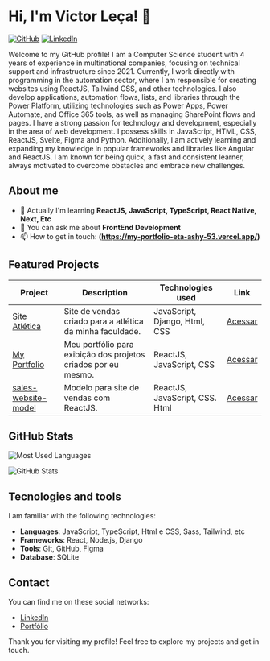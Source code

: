 # Hi, I'm Victor Leça! 👋

[![GitHub](https://img.shields.io/badge/GitHub-@vlecabr-black?style=flat-square&logo=github)](https://github.com/vlecabr)
[![LinkedIn](https://img.shields.io/badge/LinkedIn-Victor%20Leca-blue?style=flat-square&logo=linkedin)](https://www.linkedin.com/in/victor-leca-vlkbr/)

Welcome to my GitHub profile! I am a Computer Science student with 4 years of experience in multinational companies, focusing on technical support and infrastructure since 2021. Currently, I work directly with programming in the automation sector, where I am responsible for creating websites using ReactJS, Tailwind CSS, and other technologies. I also develop applications, automation flows, lists, and libraries through the Power Platform, utilizing technologies such as Power Apps, Power Automate, and Office 365 tools, as well as managing SharePoint flows and pages. I have a strong passion for technology and development, especially in the area of web development. I possess skills in JavaScript, HTML, CSS, ReactJS, Svelte, Figma and Python. Additionally, I am actively learning and expanding my knowledge in popular frameworks and libraries like Angular and ReactJS. I am known for being quick, a fast and consistent learner, always motivated to overcome obstacles and embrace new challenges.

## About me

- 🌱 Actually I'm learning **ReactJS, JavaScript, TypeScript, React Native, Next, Etc**
- 💬 You can ask me about **FrontEnd Development**
- 📫 How to get in touch: **(https://my-portfolio-eta-ashy-53.vercel.app/)**

## Featured Projects

| Project                | Description                                          | Technologies used              | Link                     |
|-----------------------|-----------------------------------------------------|--------------------------------------|--------------------------|
| [Site Atlética](https://github.com/Lu4head/Site_Tec_Barao) | Site de vendas criado para a atlética da minha faculdade. | JavaScript, Django, Html, CSS                  | [Acessar](https://github.com/Lu4head/Site_Tec_Barao) |
| [My Portfolio](https://github.com/vLecaBR/my-portfolio) | Meu portfólio para exibição dos projetos criados por eu mesmo. | ReactJS, JavaScript, CSS                       | [Acessar](https://github.com/vLecaBR/my-portfolio) |
| [sales-website-model](https://github.com/vLecaBR/sales-website-model) | Modelo para site de vendas com ReactJS. | ReactJS, JavaScript, CSS. Html                   | [Acessar](https://github.com/vLecaBR/sales-website-model) |

## GitHub Stats

![Most Used Languages](https://github-readme-stats.vercel.app/api/top-langs/?username=vlecabr&layout=compact&theme=radical)


![GitHub Stats](https://github-readme-stats.vercel.app/api?username=vlecabr&show_icons=true&theme=radical)



## Tecnologies and tools

I am familiar with the following technologies:

- **Languages**: JavaScript, TypeScript, Html e CSS, Sass, Tailwind, etc
- **Frameworks**: React, Node.js, Django
- **Tools**: Git, GitHub, Figma
- **Database**: SQLite

## Contact

You can find me on these social networks:

- [LinkedIn](https://www.linkedin.com/in/victor-leca-vlkbr/)
- [Portfólio](https://my-portfolio-eta-ashy-53.vercel.app/)

Thank you for visiting my profile! Feel free to explore my projects and get in touch.

